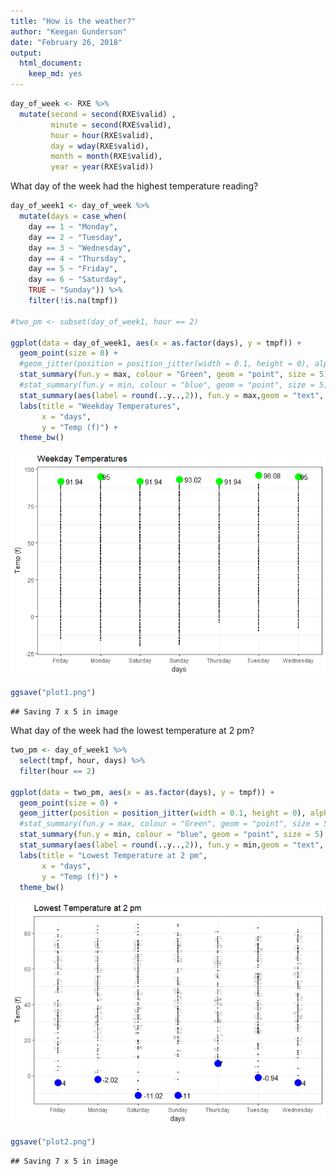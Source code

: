 ```yaml
---
title: "How is the weather?"
author: "Keegan Gunderson"
date: "February 26, 2018"
output: 
  html_document: 
    keep_md: yes
---
```






```r
day_of_week <- RXE %>%
  mutate(second = second(RXE$valid) ,
         minute = second(RXE$valid),
         hour = hour(RXE$valid),
         day = wday(RXE$valid),
         month = month(RXE$valid),
         year = year(RXE$valid))
```
What day of the week had the highest temperature reading?


```r
day_of_week1 <- day_of_week %>% 
  mutate(days = case_when(
    day == 1 ~ "Monday",
    day == 2 ~ "Tuesday",
    day == 3 ~ "Wednesday",
    day == 4 ~ "Thursday",
    day == 5 ~ "Friday",
    day == 6 ~ "Saturday",
    TRUE ~ "Sunday")) %>%
    filter(!is.na(tmpf))

#two_pm <- subset(day_of_week1, hour == 2)
                   
ggplot(data = day_of_week1, aes(x = as.factor(days), y = tmpf)) +
  geom_point(size = 0) +
  #geom_jitter(position = position_jitter(width = 0.1, height = 0), alpha = .05)+
  stat_summary(fun.y = max, colour = "Green", geom = "point", size = 5) +
  #stat_summary(fun.y = min, colour = "blue", geom = "point", size = 5) +
  stat_summary(aes(label = round(..y..,2)), fun.y = max,geom = "text", size = 4, hjust = -0.3) +
  labs(title = "Weekday Temperatures",
       x = "days",
       y = "Temp (f)") +
  theme_bw()
```

![](How_is__the_weather_files/figure-html/unnamed-chunk-2-1.png)<!-- -->

```r
ggsave("plot1.png")
```

```
## Saving 7 x 5 in image
```


What day of the week had the lowest temperature at 2 pm?


```r
two_pm <- day_of_week1 %>%
  select(tmpf, hour, days) %>% 
  filter(hour == 2)

ggplot(data = two_pm, aes(x = as.factor(days), y = tmpf)) +
  geom_point(size = 0) +
  geom_jitter(position = position_jitter(width = 0.1, height = 0), alpha = .05) +
  #stat_summary(fun.y = max, colour = "Green", geom = "point", size = 5) +
  stat_summary(fun.y = min, colour = "blue", geom = "point", size = 5) +
  stat_summary(aes(label = round(..y..,2)), fun.y = min,geom = "text", size = 4, hjust = -0.3) +
  labs(title = "Lowest Temperature at 2 pm",
       x = "days",
       y = "Temp (f)") +
  theme_bw()
```

![](How_is__the_weather_files/figure-html/unnamed-chunk-3-1.png)<!-- -->

```r
ggsave("plot2.png")
```

```
## Saving 7 x 5 in image
```



